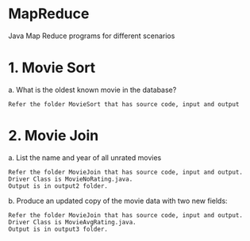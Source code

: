 # MapReduce
Java Map Reduce programs for different scenarios


# 1. Movie Sort
 a. What is the oldest known movie in the database?
	
	Refer the folder MovieSort that has source code, input and output

# 2. Movie Join
 a. List the name and year of all unrated movies

	Refer the folder MovieJoin that has source code, input and output. 
	Driver Class is MovieNoRating.java.
	Output is in output2 folder.

 b. Produce an updated copy of the movie data with two new fields:

	Refer the folder MovieJoin that has source code, input and output. 
	Driver Class is MovieAvgRating.java.
	Output is in output3 folder.
